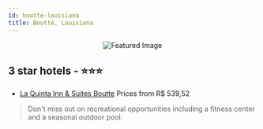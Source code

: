 ```yaml
---
id: boutte-louisiana
title: Boutte, Louisiana
---
```


<center><img src="https://i.travelapi.com/hotels/6000000/5300000/5292700/5292633/53a04e69_z.jpg" alt="Featured Image" /></center>


##  3 star hotels - ⭐️⭐️⭐️

-    [La Quinta Inn & Suites Boutte](https://us.hurb.com/hotels/boutte/la-quinta-inn-suites-boutte-JNP-JP850219?cmp=18055) Prices from R$ 539,52
   > Don't miss out on recreational opportunities including a fitness center and a seasonal outdoor pool.
